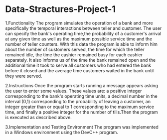 # Data-Stractures-Project-1

1.Functionality
The program simulates the operation of a bank and more specifically the temporal interactions between teller and customer. The user can specify the bank's operating time,the probability of a customer's arrival at any given time as well as the maximum possible service time and the number of teller counters. With this data the program is able to inform him about the number of customers served, the time for which the teller remained idle, the time the cashier remained busy for each cashier separately. It also informs us of the time the bank remained open and the additional time it took to serve all customers who had entered the bank before it closed and the average time customers waited in the bank until they were served.

2.Instructions
 Once the program starts running a message appears asking the user to enter some values. These values are: a positive integer corresponding to the bank's operating time units, a decimal number in the interval (0,1) corresponding to the probability of leaving a customer, an integer greater than or equal to 1 corresponding to the maximum service time, and finally a positive integer for the number of tills.Then the program is executed as described above.
 
3.Implementation and Testing Environment
The program was implemented in a Windows environment using the DevC++ program.
